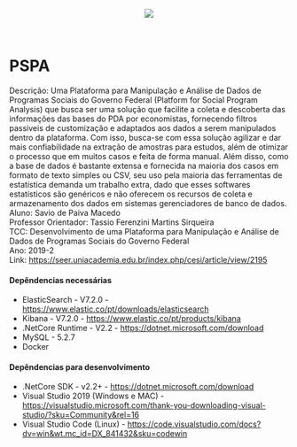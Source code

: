 <p><center><img src="https://assets.website-files.com/5cf95301995e8c48a8880a69/5ec524104ef2ed3e912b5348_COLORIDA-p-500.png"></center></p>
<br>

# PSPA
Descrição: Uma Plataforma para Manipulação e Análise de Dados de Programas Sociais do Governo Federal (Platform for Social Program Analysis) que busca ser uma solução que facilite a coleta e descoberta das informações das bases do PDA por economistas, fornecendo filtros passiveis de customização e adaptados aos dados a serem manipulados dentro da plataforma. Com isso, busca-se com essa solução agilizar e dar mais confiabilidade na extração de amostras para estudos, além de otimizar o processo que em muitos casos e feita de forma manual. Além disso, como a base de dados é bastante extensa e fornecida na maioria dos casos em formato de texto simples ou CSV, seu uso pela maioria das ferramentas de estatística demanda um trabalho extra, dado que esses softwares estatísticos são genéricos e não oferecem os recursos de coleta e armazenamento dos dados em sistemas gerenciadores de banco de dados.<br>
Aluno: Savio de Paiva Macedo <br>
Professor Orientador: Tassio Ferenzini Martins Sirqueira <br>
TCC: Desenvolvimento de uma Plataforma para Manipulação e Análise de Dados de Programas Sociais do Governo Federal <br>
Ano: 2019-2 <br>
Link: https://seer.uniacademia.edu.br/index.php/cesi/article/view/2195

#### Depêndencias necessárias
* ElasticSearch - V7.2.0 - https://www.elastic.co/pt/downloads/elasticsearch
* Kibana - V7.2.0 - https://www.elastic.co/pt/products/kibana
* .NetCore Runtime - V2.2 - https://dotnet.microsoft.com/download
* MySQL - 5.2.7
* Docker

#### Depêndencias para desenvolvimento
 * .NetCore SDK - v2.2+ - https://dotnet.microsoft.com/download
 * Visual Studio 2019 (Windows e MAC) - https://visualstudio.microsoft.com/thank-you-downloading-visual-studio/?sku=Community&rel=16
 * Visual Studio Code (Linux) - https://code.visualstudio.com/docs?dv=win&wt.mc_id=DX_841432&sku=codewin
